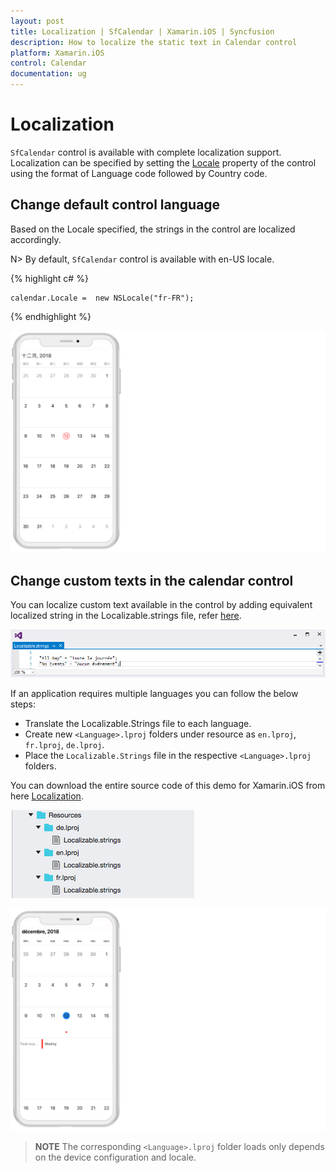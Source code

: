 ```yaml
---
layout: post
title: Localization | SfCalendar | Xamarin.iOS | Syncfusion
description: How to localize the static text in Calendar control
platform: Xamarin.iOS
control: Calendar
documentation: ug
---
```


# Localization

`SfCalendar` control is available with complete localization support. Localization can be specified by setting the [Locale](https://help.syncfusion.com/cr/xamarin-ios/Syncfusion.SfCalendar.iOS.SFCalendar.html#Syncfusion_SfCalendar_iOS_SFCalendar_Locale) property of the control using the format of Language code followed by Country code. 

## Change default control language

Based on the Locale specified, the strings in the control are localized accordingly.
 
N> By default, `SfCalendar` control is available with en-US locale.

{% highlight c# %}

	calendar.Locale =  new NSLocale("fr-FR");

{% endhighlight %}

![Localization support in Xamarin.iOS SfCalendar](images/xamarin.ios-calendar-default-localization.png)    

## Change custom texts in the calendar control

You can localize custom text available in the control by adding equivalent localized string in the Localizable.strings file, refer [here](https://developer.xamarin.com/guides/ios/advanced_topics/localization_and_internationalization/).

![Localization support in Xamarin.iOS SfCalendar](Images/xamarin.ios-calendar-localizable-strings.png)  

If an application requires multiple languages you can follow the below steps:

*	Translate the Localizable.Strings file to each language. 
*	Create new `<Language>.lproj` folders under resource as `en.lproj`, `fr.lproj`, `de.lproj`.
* 	Place the `Localizable.Strings` file in the respective `<Language>.lproj` folders.

You can download the entire source code of this demo for Xamarin.iOS from
here [Localization](https://github.com/SyncfusionExamples/Localizing-the-custom-texts-in-Xamarin.iOS-Calendar).

![Localization support in Xamarin.iOS SfCalendar](Images/xamarin.ios-calendar-localization.png)

![Localization support in Xamarin.iOS SfCalendar](images/xamarin.ios-calendar-localization-allday.png)    

>**NOTE**
The corresponding `<Language>.lproj` folder loads only depends on the device configuration and locale.                                    


